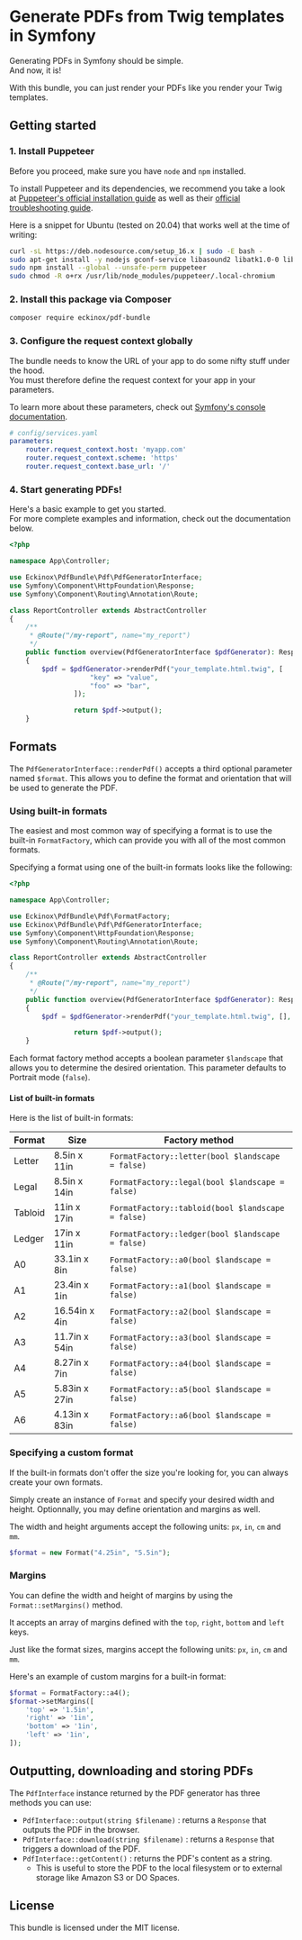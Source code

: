 # Generate PDFs from Twig templates in Symfony

Generating PDFs in Symfony should be simple.  
And now, it is!

With this bundle, you can just render your PDFs like you render your Twig templates.


## Getting started

### 1. Install Puppeteer
Before you proceed, make sure you have `node` and `npm` installed.

To install Puppeteer and its dependencies, we recommend you take a look at 
[Puppeteer's official installation guide](https://developers.google.com/web/tools/puppeteer/get-started) 
as well as their [official troubleshooting guide](https://github.com/puppeteer/puppeteer/blob/main/docs/troubleshooting.md).

Here is a snippet for Ubuntu (tested on 20.04) that works well at the time of writing:

```bash
curl -sL https://deb.nodesource.com/setup_16.x | sudo -E bash -
sudo apt-get install -y nodejs gconf-service libasound2 libatk1.0-0 libc6 libcairo2 libcups2 libdbus-1-3 libexpat1 libfontconfig1 libgcc1 libgconf-2-4 libgdk-pixbuf2.0-0 libglib2.0-0 libgtk-3-0 libnspr4 libpango-1.0-0 libpangocairo-1.0-0 libstdc++6 libx11-6 libx11-xcb1 libxcb1 libxcomposite1 libxcursor1 libxdamage1 libxext6 libxfixes3 libxi6 libxrandr2 libxrender1 libxss1 libxtst6 ca-certificates fonts-liberation libappindicator1 libnss3 lsb-release xdg-utils wget libappindicator3-1 libatk-bridge2.0-0 libgbm1
sudo npm install --global --unsafe-perm puppeteer
sudo chmod -R o+rx /usr/lib/node_modules/puppeteer/.local-chromium
```


### 2. Install this package via Composer

```bash
composer require eckinox/pdf-bundle
```


### 3. Configure the request context globally

The bundle needs to know the URL of your app to do some nifty stuff under the hood.  
You must therefore define the request context for your app in your parameters.

To learn more about these parameters, check out [Symfony's console documentation](https://symfony.com/doc/4.1/console/request_context.html#configuring-the-request-context-globally).

```yaml
# config/services.yaml
parameters:
    router.request_context.host: 'myapp.com'
    router.request_context.scheme: 'https'
    router.request_context.base_url: '/'
```


### 4. Start generating PDFs!

Here's a basic example to get you started.  
For more complete examples and information, check out the documentation below.

```php
<?php

namespace App\Controller;

use Eckinox\PdfBundle\Pdf\PdfGeneratorInterface;
use Symfony\Component\HttpFoundation\Response;
use Symfony\Component\Routing\Annotation\Route;

class ReportController extends AbstractController
{
    /**
     * @Route("/my-report", name="my_report")
     */
    public function overview(PdfGeneratorInterface $pdfGenerator): Response
    {
        $pdf = $pdfGenerator->renderPdf("your_template.html.twig", [
					"key" => "value",
					"foo" => "bar",
				]);

				return $pdf->output();
    }
```


## Formats

The `PdfGeneratorInterface::renderPdf()` accepts a third optional parameter named `$format`.
This allows you to define the format and orientation that will be used to generate the PDF.

### Using built-in formats

The easiest and most common way of specifying a format is to use the built-in `FormatFactory`,
which can provide you with all of the most common formats. 

Specifying a format using one of the built-in formats looks like the following:
```php
<?php

namespace App\Controller;

use Eckinox\PdfBundle\Pdf\FormatFactory;
use Eckinox\PdfBundle\Pdf\PdfGeneratorInterface;
use Symfony\Component\HttpFoundation\Response;
use Symfony\Component\Routing\Annotation\Route;

class ReportController extends AbstractController
{
    /**
     * @Route("/my-report", name="my_report")
     */
    public function overview(PdfGeneratorInterface $pdfGenerator): Response
    {
        $pdf = $pdfGenerator->renderPdf("your_template.html.twig", [], FormatFactory::a4());

				return $pdf->output();
    }
```

Each format factory method accepts a boolean parameter `$landscape` that allows you to determine the 
desired orientation. This parameter defaults to Portrait mode (`false`).

#### List of built-in formats

Here is the list of built-in formats:

| Format  | Size          | Factory method                                    |
| ------- | ------------- | ------------------------------------------------- |
| Letter  | 8.5in x 11in  | `FormatFactory::letter(bool $landscape = false)`  |
| Legal   | 8.5in x 14in  | `FormatFactory::legal(bool $landscape = false)`   |
| Tabloid | 11in x 17in   | `FormatFactory::tabloid(bool $landscape = false)` |
| Ledger  | 17in x 11in   | `FormatFactory::ledger(bool $landscape = false)`  |
| A0      | 33.1in x 8in  | `FormatFactory::a0(bool $landscape = false)`      |
| A1      | 23.4in x 1in  | `FormatFactory::a1(bool $landscape = false)`      |
| A2      | 16.54in x 4in | `FormatFactory::a2(bool $landscape = false)`      |
| A3      | 11.7in x 54in | `FormatFactory::a3(bool $landscape = false)`      |
| A4      | 8.27in x 7in  | `FormatFactory::a4(bool $landscape = false)`      |
| A5      | 5.83in x 27in | `FormatFactory::a5(bool $landscape = false)`      |
| A6      | 4.13in x 83in | `FormatFactory::a6(bool $landscape = false)`      |


### Specifying a custom format

If the built-in formats don't offer the size you're looking for, you can always create your
own formats.

Simply create an instance of `Format` and specify your desired width and height. Optionnally,
you may define orientation and margins as well.

The width and height arguments accept the following units: `px`, `in`, `cm` and `mm`.

```php
$format = new Format("4.25in", "5.5in");
```


### Margins

You can define the width and height of margins by using the `Format::setMargins()` method.

It accepts an array of margins defined with the `top`, `right`, `bottom` and `left` keys.

Just like the format sizes, margins accept the following units: `px`, `in`, `cm` and `mm`.

Here's an example of custom margins for a built-in format:

```php
$format = FormatFactory::a4();
$format->setMargins([
    'top' => '1.5in',
    'right' => '1in',
    'bottom' => '1in',
    'left' => '1in',
]);
```


## Outputting, downloading and storing PDFs

The `PdfInterface` instance returned by the PDF generator has three methods you can use:

- `PdfInterface::output(string $filename)` : returns a `Response` that outputs the PDF in the browser.
- `PdfInterface::download(string $filename)` : returns a `Response` that triggers a download of the PDF.
- `PdfInterface::getContent()` : returns the PDF's content as a string. 
  - This is useful to store the PDF to the local filesystem or to external storage like Amazon S3 or DO Spaces.


## License

This bundle is licensed under the MIT license.

